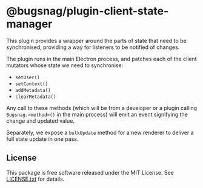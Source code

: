 # @bugsnag/plugin-client-state-manager

This plugin provides a wrapper around the parts of state that need to be synchronised, providing a way for listeners to be notified of changes.

The plugin runs in the main Electron process, and patches each of the client mutators whose state we need to synchronise:

 - `setUser()`
 - `setContext()`
 - `addMetadata()`
 - `clearMetadata()`

Any call to these methods (which will be from a developer or a plugin calling `Bugsnag.<method>()` in the main process) will emit an event signifying the change and updated value.

Separately, we expose a `bulkUpdate` method for a new renderer to deliver a full state update in one pass.

## License

This package is free software released under the MIT License. See [LICENSE.txt](./LICENSE.txt) for details.
